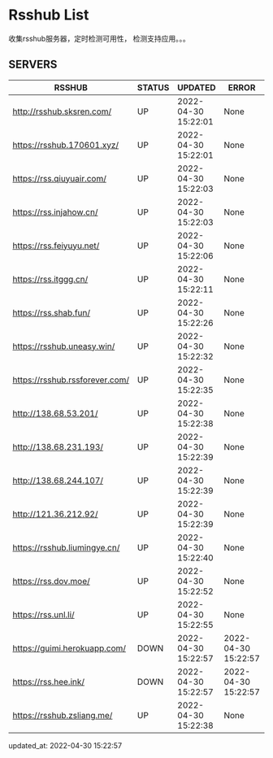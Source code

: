 # Rsshub List

收集rsshub服务器，定时检测可用性， 检测支持应用。。。


## SERVERS

|  RSSHUB   | STATUS  | UPDATED  | ERROR  | TWITTER |  
|  ----  | ----  | ----  | ----  | ---- |  
| http://rsshub.sksren.com/ | UP | 2022-04-30 15:22:01 | None |OK|  
| https://rsshub.170601.xyz/ | UP | 2022-04-30 15:22:01 | None |OK|  
| https://rss.qiuyuair.com/ | UP | 2022-04-30 15:22:03 | None ||  
| https://rss.injahow.cn/ | UP | 2022-04-30 15:22:03 | None ||  
| https://rss.feiyuyu.net/ | UP | 2022-04-30 15:22:06 | None ||  
| https://rss.itggg.cn/ | UP | 2022-04-30 15:22:11 | None ||  
| https://rss.shab.fun/ | UP | 2022-04-30 15:22:26 | None |OK|  
| https://rsshub.uneasy.win/ | UP | 2022-04-30 15:22:32 | None |OK|  
| https://rsshub.rssforever.com/ | UP | 2022-04-30 15:22:35 | None |OK|  
| http://138.68.53.201/ | UP | 2022-04-30 15:22:38 | None ||  
| http://138.68.231.193/ | UP | 2022-04-30 15:22:39 | None ||  
| http://138.68.244.107/ | UP | 2022-04-30 15:22:39 | None ||  
| http://121.36.212.92/ | UP | 2022-04-30 15:22:39 | None ||  
| https://rsshub.liumingye.cn/ | UP | 2022-04-30 15:22:40 | None ||  
| https://rss.dov.moe/ | UP | 2022-04-30 15:22:52 | None |OK|  
| https://rss.unl.li/ | UP | 2022-04-30 15:22:55 | None ||  
| https://guimi.herokuapp.com/ | DOWN | 2022-04-30 15:22:57 | 2022-04-30 15:22:57 |  
| https://rss.hee.ink/ | DOWN | 2022-04-30 15:22:57 | 2022-04-30 15:22:57 |  
| https://rsshub.zsliang.me/ | UP | 2022-04-30 15:22:38 | None |OK|  
  

updated_at: 2022-04-30 15:22:57  

